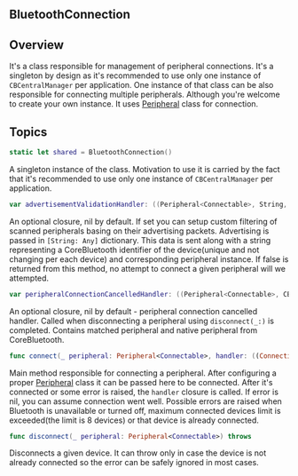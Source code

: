 ## BluetoothConnection

## Overview

It's a class responsible for management of peripheral connections. It's a singleton by design as it's recommended to use only one instance of `CBCentralManager` per application. One instance of that class can be also responsible for connecting multiple peripherals. Although you're welcome to create your own instance.
It uses [Peripheral](./peripheral.md) class for connection.

## Topics

```swift
static let shared = BluetoothConnection()
```

A singleton instance of the class. Motivation to use it is carried by the fact that it's recommended to use only one instance of `CBCentralManager` per application.

```swift
var advertisementValidationHandler: ((Peripheral<Connectable>, String, [String: Any]) -> (Bool))?
```

An optional closure, nil by default. If set you can setup custom filtering of scanned peripherals basing on their advertising packets.
Advertising is passed in `[String: Any]` dictionary. This data is sent along with a string representing a CoreBluetooth identifier of the device(unique and not changing per each device) and corresponding peripheral instance.
If false is returned from this method, no attempt to connect a given peripheral will we attempted.

```swift
var peripheralConnectionCancelledHandler: ((Peripheral<Connectable>, CBPeripheral) -> Void)?
```

An optional closure, nil by default - peripheral connection cancelled handler. Called when disconnecting a peripheral using `disconnect(_:)` is completed.
Contains matched peripheral and native peripheral from CoreBluetooth.

```swift
func connect(_ peripheral: Peripheral<Connectable>, handler: ((ConnectionError?) -> ())?)
```

Main method responsible for connecting a peripheral. After configuring a proper [Peripheral](./peripheral.md) class it can be passed here to be connected. After it's connected or some error is raised, the `handler` closure is called. If error is nil, you can assume connection went well.
Possible errors are raised when Bluetooth is unavailable or turned off, maximum connected devices limit is exceeded(the limit is 8 devices) or that device is already connected.

```swift
func disconnect(_ peripheral: Peripheral<Connectable>) throws
```

Disconnects a given device. It can throw only in case the device is not already connected so the error can be safely ignored in most cases.
